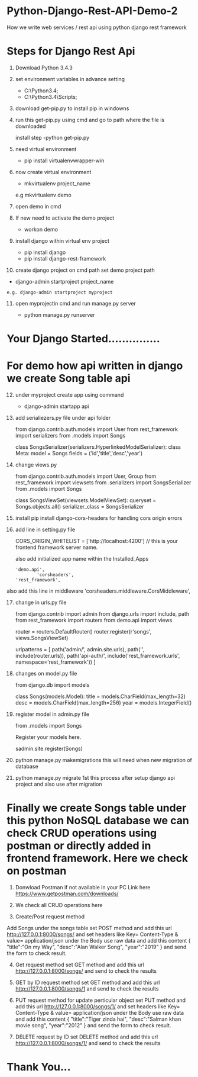 # Python-Django-Rest-API-Demo-2
How we write web services / rest api using python django rest framework

# Steps for Django Rest Api

1) Download Python 3.4.3

2) set environment variables in advance setting

   - C:\Python3.4;
   - C:\Python3.4\Scripts;

3) download get-pip.py   to install pip in windowns

4) run this get-pip.py using cmd and go to path where the file is downloaded

    install step    -python get-pip.py

5) need virtual environment

    - pip install virtualenvwrapper-win

6) now create virtual environment

    - mkvirtualenv project_name

    e.g   mkvirtualenv demo

7) open demo in cmd

8) If new need to activate the demo project

    - workon demo

9) install django within virtual env project
   - pip install django
   - pip install django-rest-framework

10) create django project on cmd path set demo project path

   - django-admin startproject project_name

	e.g. django-admin startproject myproject

11) open myprojectin cmd and run manage.py server

    - python manage.py runserver


# Your Django Started...............

# For demo how api written in django we create Song table api

12) under myproject create app using command

    -   django-admin startapp api

13) add serialiezers.py file under api folder

	from django.contrib.auth.models import User
	from rest_framework import serializers
	from .models import Songs

	class SongsSerializer(serializers.HyperlinkedModelSerializer):
	    class Meta:
        	model = Songs
	        fields = ('id','title','desc','year')

14) change views.py 
	
	from django.contrib.auth.models import User, Group
	from rest_framework import viewsets
	from .serializers import SongsSerializer
	from .models import Songs

	class SongsViewSet(viewsets.ModelViewSet):
	    queryset = Songs.objects.all()
	    serializer_class = SongsSerializer

15) install pip install django-cors-headers for handling cors origin errors

16) add line in setting.py file

	CORS_ORIGIN_WHITELIST = ['http://localhost:4200'] // this is your frontend framework server name.

    also add initialized app name within the Installed_Apps

		'demo.api',
       	        'corsheaders',
		'rest_framework',

   also add this line in middleware
	'corsheaders.middleware.CorsMiddleware',

17) change in urls.py file 

	from django.contrib import admin
	from django.urls import include, path
	from rest_framework import routers
	from demo.api import views

	router = routers.DefaultRouter()
	router.register(r'songs', views.SongsViewSet)

	urlpatterns = [
	    path('admin/', admin.site.urls),
	    path('', include(router.urls)),
	    path('api-auth/', include('rest_framework.urls', namespace='rest_framework'))
	]

18) changes on model.py file

	from django.db import models

	class Songs(models.Model):
	    title = models.CharField(max_length=32)
	    desc = models.CharField(max_length=256)
	    year = models.IntegerField()

19) register model in admin.py file

	from .models import Songs

	Register your models here.

	sadmin.site.register(Songs)

20) python manage.py makemigrations     this will need when new migration of database

21) python manage.py migrate 1st this process after setup django api project and also use after migration

# Finally we create Songs table under this python NoSQL database we can check CRUD operations using postman or directly added in frontend framework. Here we check on postman

1) Donwload Postman if not available in your PC Link here https://www.getpostman.com/downloads/

2) We check all CRUD operations here

3) Create/Post request method

Add Songs under the songs table set POST method and add this url http://127.0.0.1:8000/songs/   and set headers like
	Key= Content-Type     &    value= application/json
under the Body use raw data and add this content
{
  "title":"On my Way",
  "desc":"Alan Walker Song",
  "year":"2019"
}
and send the form to check result.

4) Get request method
set GET method and add this url http://127.0.0.1:8000/songs/ and send to check the results

5) GET by ID request method 
set GET method and add this url http://127.0.0.1:8000/songs/1 and send to check the results

6) PUT request method for update perticular object
set PUT method and add this url http://127.0.0.1:8000/songs/1/   and set headers like
	Key= Content-Type     &    value= application/json
under the Body use raw data and add this content
{
  "title":"Tiger zinda hai",
  "desc":"Salman khan movie song",
  "year":"2012"
}
and send the form to check result.

7) DELETE request by ID
set DELETE method and add this url http://127.0.0.1:8000/songs/1/ and send to check the results

# Thank You...


